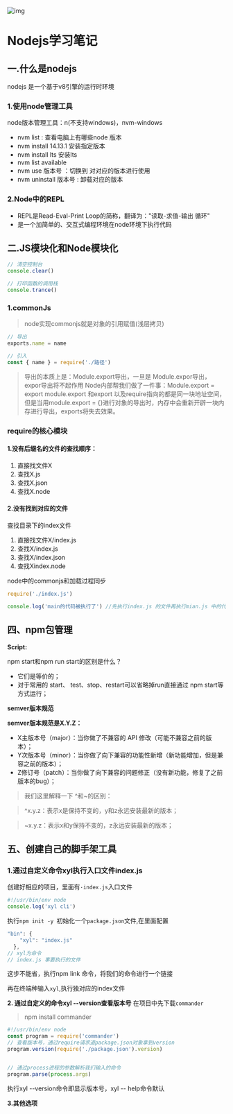 ![img](https://p9-juejin.byteimg.com/tos-cn-i-k3u1fbpfcp/07cfbc9237f64c00a930b74ba3c93027~tplv-k3u1fbpfcp-zoom-crop-mark:1512:1512:1512:851.awebp)
# Nodejs学习笔记 

## 一.什么是nodejs

nodejs 是一个基于v8引擎的运行时环境

### 1.使用node管理工具 

node版本管理工具：n(不支持windows)，nvm-windows

- nvm list :  查看电脑上有哪些node 版本
- nvm install 14.13.1 安装指定版本
- nvm install lts 安装lts
- nvm list available
- nvm  use 版本号 ：切换到 对对应的版本进行使用
- nvm uninstall 版本号 : 卸载对应的版本

### 2.Node中的REPL
- REPL是Read-Eval-Print Loop的简称，翻译为："读取-求值-输出 循环"
- 是一个加简单的、交互式编程环境在node环境下执行代码

## 二.JS模块化和Node模块化
```js
// 清空控制台
console.clear()

// 打印函数的调用栈
console.trance()
```
### 1.commonJs
>node实现commonjs就是对象的引用赋值(浅层拷贝)

```js
// 导出
exports.name = name

// 引入
const { name } = require('./路径')
```
>导出的本质上是：Module.export导出，一旦是 Module.expor导出，expor导出将不起作用
Node内部帮我们做了一件事：Module.export = export
module.export 和export 以及require指向的都是同一块地址空间，但是当用module.export = {}进行对象的导出时，内存中会重新开辟一块内存进行导出，exports将失去效果。

### require的核心模块

#### 1.没有后缀名的文件的查找顺序：
1. 直接找文件X
2.   查找X.js
3.   查找X.json
4.   查找X.node

#### 2.没有找到对应的文件

查找目录下的index文件

1. 直接找文件X/index.js
2.   查找X/index.js
3.   查找X/index.json
4.   查找Xindex.node

node中的commonjs和加载过程同步
```js
require('./index.js')

console.log('main的代码被执行了') //先执行index.js 的文件再执行mian.js 中的代码
```

## 四、npm包管理
**Script:**

npm start和npm run start的区别是什么？

- 它们是等价的；
- 对于常用的 start、 test、stop、restart可以省略掉run直接通过 npm start等方式运行；

**semver版本规范**

**semver版本规范是X.Y.Z：**

- X主版本号（major）：当你做了不兼容的 API 修改（可能不兼容之前的版本）；
- Y次版本号（minor）：当你做了向下兼容的功能性新增（新功能增加，但是兼容之前的版本）；
- Z修订号（patch）：当你做了向下兼容的问题修正（没有新功能，修复了之前版本的bug）；

>我们这里解释一下 ^和~的区别：

>^x.y.z：表示x是保持不变的，y和z永远安装最新的版本；

>~x.y.z：表示x和y保持不变的，z永远安装最新的版本；

## 五、创建自己的脚手架工具

### 1.通过自定义命令xyl执行入口文件index.js

创建好相应的项目，里面有`·index.js`入口文件

```js
#!/usr/bin/env node
console.log('xyl cli')
```

执行`npm init -y `初始化一个`package.json`文件,在里面配置

```js
"bin": {
    "xyl": "index.js"
  },
// xyl为命令
// index.js 事要执行的文件
```
这步不能省，执行npm link 命令，将我们的命令进行一个链接

再在终端种输入`xyl`,执行独对应的index文件

**2. 通过自定义的命令xyl --version查看版本号**
在项目中先下载`commander`
>npm install commander

```js
#!/usr/bin/env node
const program = require('commander')
// 查看版本号，通过require请求道package.json对象拿到version
program.version(require('./package.json').version)


// 通过process进程的参数解析我们输入的命令
program.parse(process.args)
```
执行xyl --version命令即显示版本号，xyl -- help命令默认

**3.其他选项**
